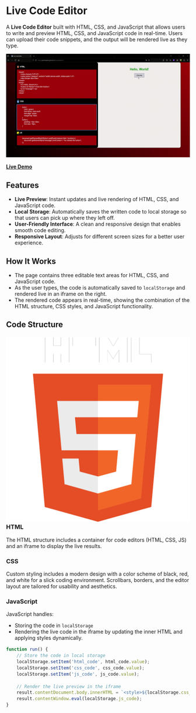 # **Live Code Editor**

A **Live Code Editor** built with HTML, CSS, and JavaScript that allows users to write and preview HTML, CSS, and JavaScript code in real-time. Users can upload their code snippets, and the output will be rendered live as they type.

![Live Code Editor Demo](./demo.gif)

[**Live Demo**](https://patrikaeberli.github.io/livecodeeditor/)

## **Features**

- **Live Preview**: Instant updates and live rendering of HTML, CSS, and JavaScript code.
- **Local Storage**: Automatically saves the written code to local storage so that users can pick up where they left off.
- **User-Friendly Interface**: A clean and responsive design that enables smooth code editing.
- **Responsive Layout**: Adjusts for different screen sizes for a better user experience.

## **How It Works**

- The page contains three editable text areas for HTML, CSS, and JavaScript code.
- As the user types, the code is automatically saved to `localStorage` and rendered live in an iframe on the right.
- The rendered code appears in real-time, showing the combination of the HTML structure, CSS styles, and JavaScript functionality.

## **Code Structure**

### ![HTML Icon](img/HyperTextMarkupLanguage.webp) **HTML**

The HTML structure includes a container for code editors (HTML, CSS, JS) and an iframe to display the live results.

### **CSS**

Custom styling includes a modern design with a color scheme of black, red, and white for a slick coding environment. Scrollbars, borders, and the editor layout are tailored for usability and aesthetics.

### **JavaScript**

JavaScript handles:
- Storing the code in `localStorage`
- Rendering the live code in the iframe by updating the inner HTML and applying styles dynamically.

```javascript
function run() {
    // Store the code in local storage
    localStorage.setItem('html_code', html_code.value);
    localStorage.setItem('css_code', css_code.value);
    localStorage.setItem('js_code', js_code.value);

    // Render the live preview in the iframe
    result.contentDocument.body.innerHTML = `<style>${localStorage.css_code}</style>` + localStorage.html_code;
    result.contentWindow.eval(localStorage.js_code);
}
